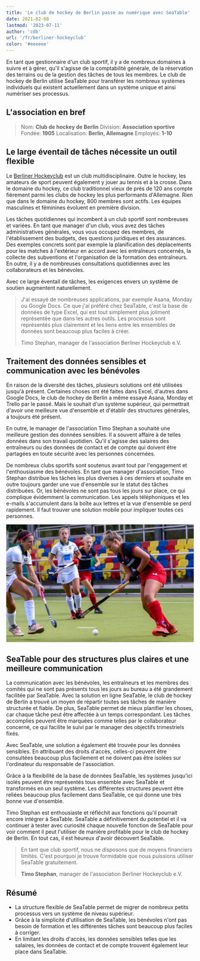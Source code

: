 ```yaml
---
title: 'Le club de hockey de Berlin passe au numérique avec SeaTable'
date: 2021-02-08
lastmod: '2023-07-11'
author: 'cdb'
url: '/fr/berliner-hockeyclub'
color: '#eeeeee'
---
```


En tant que gestionnaire d'un club sportif, il y a de nombreux domaines à suivre et à gérer, qu'il s'agisse de la comptabilité générale, de la réservation des terrains ou de la gestion des tâches de tous les membres. Le club de hockey de Berlin utilise SeaTable pour transférer les nombreux systèmes individuels qui existent actuellement dans un système unique et ainsi numériser ses processus.

## L'association en bref

> Nom: **Club de hockey de Berlin**
> Division: **Association sportive**
> Fondée: **1905**
> Localisation: **Berlin, Allemagne**
> Employés: **1-10**

## Le large éventail de tâches nécessite un outil flexible

Le [Berliner Hockeyclub](https://www.berlinerhc.de/) est un club multidisciplinaire. Outre le hockey, les amateurs de sport peuvent également y jouer au tennis et à la crosse. Dans le domaine du hockey, ce club traditionnel vieux de près de 120 ans compte fièrement parmi les clubs de hockey les plus performants d'Allemagne. Rien que dans le domaine du hockey, 800 membres sont actifs. Les équipes masculines et féminines évoluent en première division.

Les tâches quotidiennes qui incombent à un club sportif sont nombreuses et variées. En tant que manager d'un club, vous avez des tâches administratives générales, vous vous occupez des membres, de l'établissement des budgets, des questions juridiques et des assurances. Des exemples concrets sont par exemple la planification des déplacements pour les matches à l'extérieur en accord avec les entraîneurs concernés, la collecte des subventions et l'organisation de la formation des entraîneurs. En outre, il y a de nombreuses consultations quotidiennes avec les collaborateurs et les bénévoles.

Avec ce large éventail de tâches, les exigences envers un système de soutien augmentent naturellement.

> J'ai essayé de nombreuses applications, par exemple Asana, Monday ou Google Docs. Ce que j'ai préféré chez SeaTable, c'est la base de données de type Excel, qui est tout simplement plus joliment représentée que dans les autres outils. Les processus sont représentés plus clairement et les liens entre les ensembles de données sont beaucoup plus faciles à créer.
>
> Timo Stephan, manager de l'association Berliner Hockeyclub e.V.

## Traitement des données sensibles et communication avec les bénévoles

En raison de la diversité des tâches, plusieurs solutions ont été utilisées jusqu'à présent. Certaines choses ont été faites dans Excel, d'autres dans Google Docs, le club de hockey de Berlin a même essayé Asana, Monday et Trello par le passé. Mais le souhait d'un système supérieur, qui permettrait d'avoir une meilleure vue d'ensemble et d'établir des structures générales, a toujours été présent.

En outre, le manager de l'association Timo Stephan a souhaité une meilleure gestion des données sensibles. Il a souvent affaire à de telles données dans son travail quotidien. Qu'il s'agisse des salaires des entraîneurs ou des données de contact et de compte qui doivent être partagées en toute sécurité avec les personnes concernées.

De nombreux clubs sportifs sont soutenus avant tout par l'engagement et l'enthousiasme des bénévoles. En tant que manager d'association, Timo Stephan distribue les tâches les plus diverses à ces derniers et souhaite en outre toujours garder une vue d'ensemble sur le statut des tâches distribuées. Or, les bénévoles ne sont pas tous les jours sur place, ce qui complique évidemment la communication. Les appels téléphoniques et les e-mails s'accumulent dans la boîte aux lettres et la vue d'ensemble se perd rapidement. Il faut trouver une solution mobile pour impliquer toutes ces personnes.

![Numérisation d'un club de sport avec SeaTable](images/berliner-hockeyclub-goes-digital.jpg)

## SeaTable pour des structures plus claires et une meilleure communication

La communication avec les bénévoles, les entraîneurs et les membres des comités qui ne sont pas présents tous les jours au bureau a été grandement facilitée par SeaTable. Avec la solution en ligne SeaTable, le club de hockey de Berlin a trouvé un moyen de répartir toutes ses tâches de manière structurée et fiable. De plus, SeaTable permet de mieux planifier les choses, car chaque tâche peut être affectée à un temps correspondant. Les tâches accomplies peuvent être marquées comme telles par le collaborateur concerné, ce qui facilite le suivi par le manager des objectifs trimestriels fixés.

Avec SeaTable, une solution a également été trouvée pour les données sensibles. En attribuant des droits d'accès, celles-ci peuvent être consultées beaucoup plus facilement et ne doivent pas être isolées sur l'ordinateur du responsable de l'association.

Grâce à la flexibilité de la base de données SeaTable, les systèmes jusqu'ici isolés peuvent être représentés tous ensemble avec SeaTable et transformés en un seul système. Les différentes structures peuvent être reliées beaucoup plus facilement dans SeaTable, ce qui donne une très bonne vue d'ensemble.

Timo Stephan est enthousiaste et réfléchit aux fonctions qu'il pourrait encore intégrer à SeaTable. SeaTable a définitivement du potentiel et il va continuer à tester avec curiosité chaque nouvelle fonction de SeaTable pour voir comment il peut l'utiliser de manière profitable pour le club de hockey de Berlin. En tout cas, il est heureux d'avoir découvert SeaTable.

> En tant que club sportif, nous ne disposons que de moyens financiers limités. C'est pourquoi je trouve formidable que nous puissions utiliser SeaTable gratuitement.
>
> **Timo Stephan**, manager de l'association Berliner Hockeyclub e.V.

## Résumé

- La structure flexible de SeaTable permet de migrer de nombreux petits processus vers un système de niveau supérieur.
- Grâce à la simplicité d'utilisation de SeaTable, les bénévoles n'ont pas besoin de formation et les différentes tâches sont beaucoup plus faciles à corriger.
- En limitant les droits d'accès, les données sensibles telles que les salaires, les données de contact et de compte trouvent également leur place dans SeaTable.

